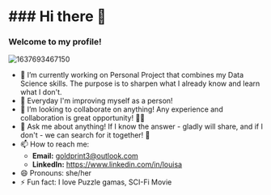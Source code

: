 # ### Hi there 👋
### Welcome to my profile!


![1637693467150](https://user-images.githubusercontent.com/60637918/147042748-a405bd48-3da3-4f83-84c7-e5a3f3fc26ba.jpeg)


- 🔭 I’m currently working on Personal Project that combines my Data Science skills. The purpose is to sharpen what I already know and learn what I don't.
- 🌱 Everyday I'm improving myself as a person!
- 👯 I’m looking to collaborate on anything! Any experience and collaboration is great opportunity! 🙌🏻
- 💬 Ask me about anything! If I know the answer - gladly will share, and if I don't - we can search for it together! 🤝
- 📫 How to reach me: 
     - **Email:** goldprint3@outlook.com
     - **LinkedIn:** https://www.linkedin.com/in/louisa
- 😄 Pronouns: she/her
- ⚡ Fun fact: I love Puzzle gamas, SCI-Fi Movie

